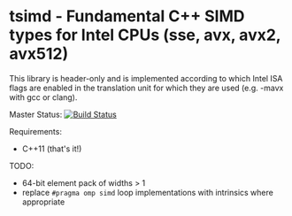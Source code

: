# tsimd - Fundamental C++ SIMD types for Intel CPUs (sse, avx, avx2, avx512)

This library is header-only and is implemented according to which Intel ISA
flags are enabled in the translation unit for which they are used (e.g. -mavx
with gcc or clang).

Master Status: [![Build Status](https://travis-ci.org/jeffamstutz/tsimd.svg?branch=master)](https://travis-ci.org/jeffamstutz/tsimd)

Requirements:

- C++11 (that's it!)

TODO:

- 64-bit element pack of widths > 1
- replace ```#pragma omp simd``` loop implementations with intrinsics where
  appropriate
